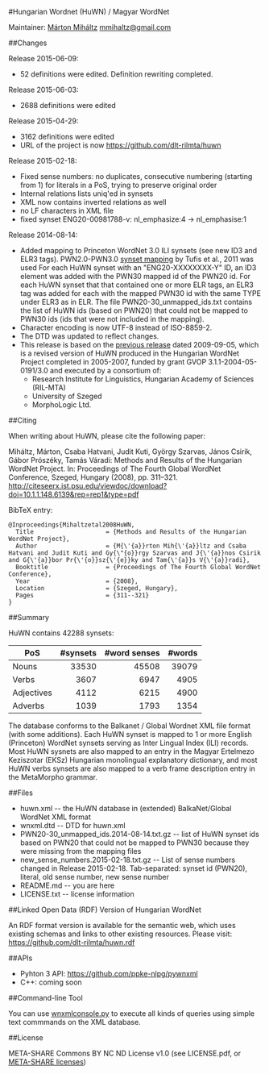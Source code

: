 #Hungarian Wordnet (HuWN) / Magyar WordNet

Maintainer: 
[Márton Miháltz](http://www.nytud.hu/depts/corpus/Mihaltz_Marton.html) <mmihaltz@gmail.com>

##Changes

Release 2015-06-09:
- 52 definitions were edited. Definition rewriting completed.

Release 2015-06-03:
- 2688 definitions were edited

Release 2015-04-29:
- 3162 definitions were edited
- URL of the project is now https://github.com/dlt-rilmta/huwn

Release 2015-02-18:
- Fixed sense numbers: no duplicates, consecutive numbering (starting from 1) for literals in a PoS, trying to preserve original order
- Internal relations lists uniq'ed in synsets
- XML now contains inverted relations as well
- no LF characters in XML file
- fixed synset ENG20-00981788-v: nl_emphasize:4 -> nl_emphasise:1

Release 2014-08-14:
- Added mapping to Princeton WordNet 3.0 ILI synsets (see new ID3 and ELR3 tags).
  PWN2.0-PWN3.0 [synset mapping](http://ws.racai.ro:9191/repository/browse/princeton-wordnet-30-to-20-concept-mapping/d0986cbefb6811e2a8ad00237df3e358726887c928ac4fdba813ba9657d93ead/ ) by Tufis et al., 2011 was used 
  For each HuWN synset with an "ENG20-XXXXXXXX-Y" ID, an ID3 element was added with the PWN30 mapped id of the PWN20 id.
  For each HuWN synset that that contained one or more ELR tags, an ELR3 tag was added for each with the mapped PWN30 id with the same TYPE under ELR3 as in ELR.
  The file PWN20-30_unmapped_ids.txt contains the list of HuWN ids (based on PWN20) that could not be mapped to PWN30 ids (ids that were not included in the mapping).
- Character encoding is now UTF-8 instead of ISO-8859-2.
- The DTD was updated to reflect changes.
- This release is based on the [previous release](http://www.inf.u-szeged.hu/rgai/nlp?lang=en&page=nlpproj_hunont) dated 2009-09-05, which is a revised version of HuWN produced in the Hungarian WordNet Project completed in 2005-2007, funded by grant GVOP 3.1.1-2004-05-0191/3.0 and executed by a consortium of:
  * Research Institute for Linguistics, Hungarian Academy of Sciences (RIL-MTA)
  * University of Szeged
  * MorphoLogic Ltd.


##Citing

When writing about HuWN, please cite the following paper:

Miháltz, Márton, Csaba Hatvani, Judit Kuti, György Szarvas, János Csirik, Gábor Prószéky, Tamás Váradi: Methods and Results of the Hungarian WordNet Project. In: Proceedings of The Fourth Global WordNet Conference, Szeged, Hungary (2008), pp. 311–321.
http://citeseerx.ist.psu.edu/viewdoc/download?doi=10.1.1.148.6139&rep=rep1&type=pdf

BibTeX entry:
```
@Inproceedings{Mihaltzetal2008HuWN,
  Title                    = {Methods and Results of the Hungarian WordNet Project},
  Author                   = {M{\'{a}}rton Mih{\'{a}}ltz and Csaba Hatvani and Judit Kuti and Gy{\"{o}}rgy Szarvas and J{\'{a}}nos Csirik and G{\'{a}}bor Pr{\'{o}}sz{\'{e}}ky and Tam{\'{a}}s V{\'{a}}radi},
  Booktitle                = {Proceedings of The Fourth Global WordNet Conference},
  Year                     = {2008},
  Location                 = {Szeged, Hungary},
  Pages                    = {311--321}
}
```

##Summary

HuWN contains 42288 synsets:

| PoS | #synsets | #word senses | #words |
| --- | -------: | -----------:| -----: |
| Nouns | 33530 | 45508 | 39079 |
| Verbs | 3607 | 6947 | 4905 |
| Adjectives | 4112 | 6215 | 4900 |
| Adverbs | 1039 | 1793 | 1354 |

The database conforms to the Balkanet / Global Wordnet XML file format (with some additions).
Each HuWN synset is mapped to 1 or more English (Princeton) WordNet synsets serving as Inter Lingual Index (ILI) records. 
Most HuWN sysnets are also mapped to an entry in the Magyar Ertelmezo Keziszotar (EKSz) Hungarian monolingual explanatory dictionary,
and most HuWN verbs synsets are also mapped to a verb frame description entry in the MetaMorpho grammar.

##Files

* huwn.xml -- the HuWN database in (extended) BalkaNet/Global WordNet XML format
* wnxml.dtd -- DTD for huwn.xml
* PWN20-30_unmapped_ids.2014-08-14.txt.gz -- list of HuWN synset ids based on PWN20 that could not be mapped to PWN30 because they were missing from the mapping files
* new_sense_numbers.2015-02-18.txt.gz -- List of sense numbers changed in Release 2015-02-18. Tab-separated: synset id (PWN20), literal, old sense number, new sense number
* README.md -- you are here
* LICENSE.txt -- license information

##Linked Open Data (RDF) Version of Hungarian WordNet

An RDF format version is available for the semantic web, which uses existing schemas and links to other existing resources.
Please visit: https://github.com/dlt-rilmta/huwn.rdf

##APIs
- Pyhton 3 API: https://github.com/ppke-nlpg/pywnxml
- C++: coming soon

##Command-line Tool

You can use [wnxmlconsole.py](https://github.com/ppke-nlpg/pywnxml) to execute all kinds of queries using simple text commmands on the XML database.

##License

META-SHARE Commons BY NC ND License v1.0 (see LICENSE.pdf, or [META-SHARE licenses](http://www.meta-net.eu/meta-share/licenses))
